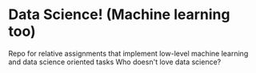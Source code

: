 # Data Science! (Machine learning too)
Repo for relative assignments that implement low-level machine learning and data science oriented tasks
Who doesn't love data science?
